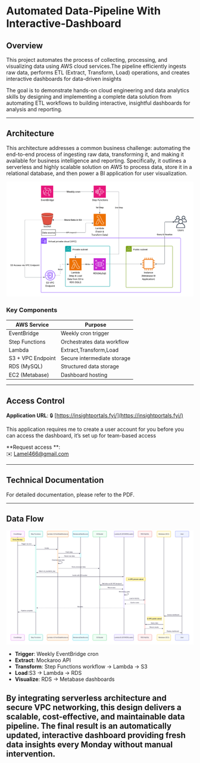 # Automated Data-Pipeline With Interactive-Dashboard 

## Overview  
This project automates the process of collecting, processing, and visualizing data using AWS cloud services.The pipeline efficiently ingests raw data, performs ETL (Extract, Transform, Load) operations, and creates interactive dashboards for data-driven insights 

The goal is to demonstrate hands-on cloud engineering and data analytics skills by designing and implementing a complete data solution from automating ETL workflows to building interactive, insightful dashboards for analysis and reporting.

---

## Architecture  

This architecture addresses a common business challenge: automating the end-to-end process of ingesting raw data, transforming it, and making it available for business intelligence and reporting. Specifically, it outlines a serverless and highly scalable solution on AWS to process data, store it in a relational database, and then power a BI application for user visualization.

![Pipeline Diagram](architecture_diagram.png)


### Key Components  
| AWS Service       | Purpose                                  |  
|-------------------|------------------------------------------|  
| EventBridge       | Weekly cron trigger                      |  
| Step Functions    | Orchestrates data workflow               |  
| Lambda            | Extract,Transform,Load |  
| S3 + VPC Endpoint | Secure intermediate storage              |  
| RDS (MySQL)       | Structured data storage                  |  
| EC2 (Metabase)    | Dashboard hosting                        |  

---

## Access Control  
**Application URL**: 🔒 [https://insightportals.fyi/](https://insightportals.fyi/)  

This application requires me to create a user account for you before you can access the dashboard, it’s set up for team-based access

**Request access **:  
✉️ [Lamel466@gmail.com](mailto:Lamel466@gmail.com)    

---

## Technical Documentation  
For detailed documentation, please refer to the PDF.

---

## Data Flow  
![Process Steps](sequence_diagram.png)

- **Trigger**: Weekly EventBridge cron  
- **Extract**: Mockaroo API   
- **Transform**: Step Functions workflow → Lambda → S3
- **Load**:S3 → Lambda → RDS   
- **Visualize**: RDS → Metabase dashboards  


By integrating serverless architecture and secure VPC networking, this design delivers a scalable, cost-effective, and maintainable data pipeline. The final result is an automatically updated, interactive dashboard providing fresh data insights every Monday without manual intervention.
---

